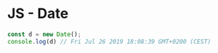 # JS - Date

```js
const d = new Date();
console.log(d) // Fri Jul 26 2019 18:08:39 GMT+0200 (CEST)
```
